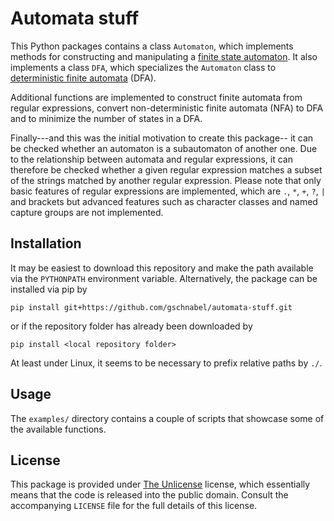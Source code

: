 # Automata stuff

This Python packages contains a class `Automaton`, which implements methods
for constructing and manipulating a [finite state automaton][finite-state-machine].
It also implements a class `DFA`, which specializes the `Automaton` class
to [deterministic finite automata][dfa-info] (DFA).

Additional functions are implemented to construct finite automata from regular
expressions, convert non-deterministic finite automata (NFA) to DFA and to
minimize the number of states in a DFA.

Finally---and this was the initial motivation to create this package--
it can be checked whether an automaton is a subautomaton of another one.
Due to the relationship between automata and regular expressions, it can
therefore be checked whether a given regular expression matches
a subset of the strings matched by another regular expression.
Please note that only basic features of regular expressions are implemented,
which are `.`, `*`, `+`, `?`, `|` and brackets but advanced features such as
character classes and named capture groups are not implemented.

## Installation

It may be easiest to download this repository and make the path available
via the `PYTHONPATH` environment variable. Alternatively, the package
can be installed via pip by
```
pip install git+https://github.com/gschnabel/automata-stuff.git
```
or if the repository folder has already been downloaded by
```
pip install <local repository folder>
```
At least under Linux, it seems to be necessary to prefix relative paths
by `./`.

## Usage

The `examples/` directory contains a couple of scripts that showcase
some of the available functions.

## License

This package is provided under [The Unlicense][the-unlicense] license,
which essentially means that the code is released into the public domain.
Consult the accompanying `LICENSE` file for the full details of this license. 

[finite-state-machine]: https://en.wikipedia.org/wiki/Finite-state_machine 
[dfa-info]: https://en.wikipedia.org/wiki/Deterministic_finite_automaton
[the-unlicense]: https://unlicense.org/



